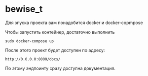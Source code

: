 # bewise_t

Для зпуска проекта вам понадобится docker и docker-copmpose


Чтобы запустить контейнер, достаточно выполнить
```
sudo docker-compose up
```

После этого проект будет доступен по адресу:
```
http://0.0.0.0:8000/docs/
```
По этому эндпоинту сразу доступна документация.
